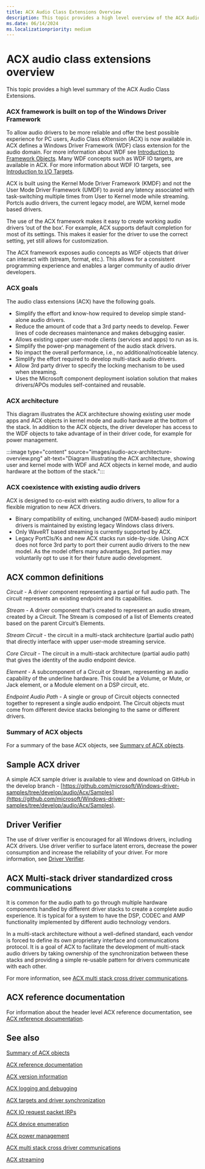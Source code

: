 ```yaml
---
title: ACX Audio Class Extensions Overview
description: This topic provides a high level overview of the ACX Audio Class Extensions.
ms.date: 06/14/2024
ms.localizationpriority: medium
---
```


# ACX audio class extensions overview

This topic provides a high level summary of the ACX Audio Class Extensions.

### ACX framework is built on top of the Windows Driver Framework

To allow audio drivers to be more reliable and offer the best possible experience for PC users, Audio Class eXtension (ACX) is now available in. ACX defines a Windows Driver Framework (WDF) class extension for the audio domain. For more information about WDF see [Introduction to Framework Objects](../wdf/introduction-to-framework-objects.md). Many WDF concepts such as WDF IO targets, are available in ACX. For more information about WDF IO targets, see [Introduction to I/O Targets](../wdf/introduction-to-i-o-targets.md).

ACX is built using the Kernel Mode Driver Framework (KMDF) and not the User Mode Driver Framework (UMDF) to avoid any latency associated with task-switching multiple times from User to Kernel mode while streaming. Portcls audio drivers, the current legacy model, are WDM, kernel mode based drivers.

The use of the ACX framework makes it easy to create working audio drivers ‘out of the box’. For example, ACX  supports default completion for most of its settings. This makes it easier for the driver to use the correct setting, yet still allows for customization.

The ACX framework exposes audio concepts as WDF objects that driver can interact with (stream, format, etc.). This allows for a consistent programming experience and enables a larger community of audio driver developers.

### ACX goals

The audio class extensions (ACX) have the following goals.

- Simplify the effort and know-how required to develop simple stand-alone audio drivers.
- Reduce the amount of code that a 3rd party needs to develop. Fewer lines of code decreases maintenance and makes debugging easier.
- Allows existing upper user-mode clients (services and apps) to run as is.
- Simplify the power-pnp management of the audio stack drivers.
- No impact the overall performance, i.e., no additional/noticeable latency.
- Simplify the effort required to develop multi-stack audio drivers.
- Allow 3rd party driver to specify the locking mechanism to be used when streaming.
- Uses the Microsoft component deployment isolation solution that makes drivers/APOs modules self-contained and reusable.

### ACX architecture

This diagram illustrates the ACX architecture showing existing user mode apps and ACX objects in kernel mode and audio hardware at the bottom of the stack. In addition to the ACX objects, the driver developer has access to the WDF objects to take advantage of in their driver code, for example for power management.

:::image type="content" source="images/audio-acx-architecture-overview.png" alt-text="Diagram illustrating the ACX architecture, showing user and kernel mode with WDF and ACX objects in kernel mode, and audio hardware at the bottom of the stack.":::

### ACX coexistence with existing audio drivers

ACX is designed to co-exist with existing audio drivers, to allow for a flexible migration to new ACX drivers.

- Binary compatibility of exiting, unchanged (WDM-based) audio miniport drivers is maintained by existing legacy Windows class drivers. 
- Only WaveRT based streaming is currently supported by ACX.
- Legacy PortCls/Ks and new ACX stacks run side-by-side. Using ACX does not force 3rd party to port their current audio drivers to the new model. As the model offers many advantages, 3rd parties may voluntarily opt to use it for their future audio development.

## ACX common definitions

*Circuit* - A driver component representing a partial or full audio path. The circuit represents an existing endpoint and its capabilities.

*Stream* -  A driver component that’s created to represent an audio stream, created by a Circuit. The Stream is composed of a list of Elements created based on the parent Circuit’s Elements.  

*Stream Circuit* - the circuit in a multi-stack architecture (partial audio path) that directly interface with upper user-mode streaming service.

*Core Circuit* - The circuit in a multi-stack architecture (partial audio path) that gives the identity of the audio endpoint device.

*Element* - A subcomponent of a Circuit or Stream, representing an audio capability of the underline hardware. This could be a Volume, or Mute, or Jack element, or a Module element on a DSP circuit, etc.

*Endpoint Audio Path* - A single or group of Circuit objects connected together to represent a single audio endpoint. The Circuit objects must come from different device stacks belonging to the same or different drivers.

### Summary of ACX objects

For a summary of the base ACX objects, see [Summary of ACX objects](acx-summary-of-objects.md).

## Sample ACX driver

A simple ACX sample driver is available to view and download on GitHub in the develop branch - [https://github.com/microsoft/Windows-driver-samples/tree/develop/audio/Acx/Samples](https://github.com/microsoft/Windows-driver-samples/tree/develop/audio/Acx/Samples).

## Driver Verifier

The use of driver verifier is encouraged for all Windows drivers, including ACX drivers. Use driver verifier to surface latent errors, decrease the power consumption and increase the reliability of your driver. For more information, see [Driver Verifier](../devtest/driver-verifier.md).

## ACX Multi-stack driver standardized cross communications

It is common for the audio path to go through multiple hardware components handled by different driver stacks to create a complete audio experience.  It is typical for a system to have the DSP, CODEC and AMP functionality implemented by different audio technology vendors.

In a multi-stack architecture without a well-defined standard, each vendor is forced to define its own proprietary interface and communications protocol. It is a goal of ACX to facilitate the development of multi-stack audio drivers by taking ownership of the synchronization between these stacks and providing a simple re-usable pattern for drivers communicate with each other.

For more information, see [ACX multi stack cross driver communications](acx-multi-stack.md).

## ACX reference documentation

For information about the header level ACX reference documentation, see [ACX reference documentation](acx-reference.md).

## See also

[Summary of ACX objects](acx-summary-of-objects.md)

[ACX reference documentation](acx-reference.md)

[ACX version information](acx-version-overview.md)

[ACX logging and debugging](acx-logging-and-debugging.md)

[ACX targets and driver synchronization](acx-targets.md)

[ACX IO request packet IRPs](acx-irps.md)

[ACX device enumeration](acx-device-enumeration.md)

[ACX power management](acx-power-management.md)

[ACX multi stack cross driver communications](acx-multi-stack.md)

[ACX streaming](acx-streaming.md)

